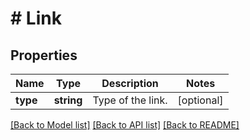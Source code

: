 # # Link

## Properties

Name | Type | Description | Notes
------------ | ------------- | ------------- | -------------
**type** | **string** | Type of the link. | [optional]

[[Back to Model list]](../../README.md#models) [[Back to API list]](../../README.md#endpoints) [[Back to README]](../../README.md)
